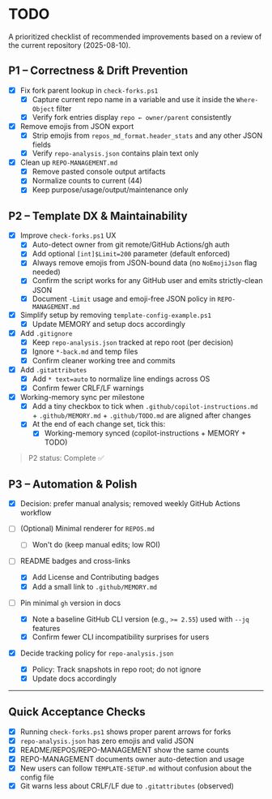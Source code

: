 # TODO

A prioritized checklist of recommended improvements based on a review of the current repository (2025-08-10).

## P1 – Correctness & Drift Prevention

- [x] Fix fork parent lookup in `check-forks.ps1`
   - [x] Capture current repo name in a variable and use it inside the `Where-Object` filter
   - [x] Verify fork entries display `repo ← owner/parent` consistently

- [x] Remove emojis from JSON export
   - [x] Strip emojis from `repos_md_format.header_stats` and any other JSON fields
   - [x] Verify `repo-analysis.json` contains plain text only

- [x] Clean up `REPO-MANAGEMENT.md`
   - [x] Remove pasted console output artifacts
   - [x] Normalize counts to current (44)
   - [x] Keep purpose/usage/output/maintenance only

## P2 – Template DX & Maintainability

- [x] Improve `check-forks.ps1` UX
   - [x] Auto-detect owner from git remote/GitHub Actions/gh auth
   - [x] Add optional `[int]$Limit=200` parameter (default enforced)
   - [x] Always remove emojis from JSON-bound data (no `NoEmojiJson` flag needed)
   - [x] Confirm the script works for any GitHub user and emits strictly-clean JSON
   - [x] Document `-Limit` usage and emoji-free JSON policy in `REPO-MANAGEMENT.md`

- [x] Simplify setup by removing `template-config-example.ps1`
   - [x] Update MEMORY and setup docs accordingly

- [x] Add `.gitignore`
   - [x] Keep `repo-analysis.json` tracked at repo root (per decision)
    - [x] Ignore `*-back.md` and temp files
   - [x] Confirm cleaner working tree and commits

 - [x] Add `.gitattributes`
    - [x] Add `* text=auto` to normalize line endings across OS
    - [x] Confirm fewer CRLF/LF warnings

- [x] Working-memory sync per milestone
    - [x] Add a tiny checkbox to tick when `.github/copilot-instructions.md` + `.github/MEMORY.md` + `.github/TODO.md` are aligned after changes
   - [x] At the end of each change set, tick this:
      - [x] Working-memory synced (copilot-instructions + MEMORY + TODO)

> P2 status: Complete ✅

## P3 – Automation & Polish

- [x] Decision: prefer manual analysis; removed weekly GitHub Actions workflow

- [ ] (Optional) Minimal renderer for `REPOS.md`
   - [ ] Won't do (keep manual edits; low ROI)

- [ ] README badges and cross-links
   - [x] Add License and Contributing badges
   - [x] Add a small link to `.github/MEMORY.md`

- [ ] Pin minimal `gh` version in docs
   - [x] Note a baseline GitHub CLI version (e.g., `>= 2.55`) used with `--jq` features
   - [x] Confirm fewer CLI incompatibility surprises for users

- [x] Decide tracking policy for `repo-analysis.json`
   - [x] Policy: Track snapshots in repo root; do not ignore
   - [x] Update docs accordingly

---

## Quick Acceptance Checks
- [x] Running `check-forks.ps1` shows proper parent arrows for forks
- [x] `repo-analysis.json` has zero emojis and valid JSON
- [x] README/REPOS/REPO-MANAGEMENT show the same counts
- [x] REPO-MANAGEMENT documents owner auto-detection and usage
- [x] New users can follow `TEMPLATE-SETUP.md` without confusion about the config file
- [x] Git warns less about CRLF/LF due to `.gitattributes` (observed)
